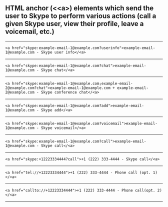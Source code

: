 <!--
	On GitHub:  https://github.com/mcavallo-git/Coding/tree/master/html
-->

<h2>HTML anchor (&#60;&#60;a&#62;) elements which send the user to Skype to perform various actions (call a given Skype user, view their profile, leave a voicemail, etc.)</h2>

<hr />
<pre><code>&#60;a href="skype:example-email-1@example.com?userinfo"&#62;example-email-1@example.com - Skype user info&#60;/&#60;a&#62;</code></pre></code>
<hr />
<pre><code>&#60;a href="skype:example-email-1@example.com?chat"&#62;example-email-1@example.com - Skype chat&#60;/&#60;a&#62;</code></pre></code>
<hr />
<pre><code>&#60;a href="skype:example-email-1@example.com;example-email-2@example.com?chat"&#62;example-email-1@example.com + example-email-2@example.com - Skype conference chat&#60;/&#60;a&#62;</code></pre></code>
<hr />
<pre><code>&#60;a href="skype:example-email-1@example.com?add"&#62;example-email-1@example.com - Skype add&#60;/&#60;a&#62;</code></pre></code>
<hr />
<pre><code>&#60;a href="skype:example-email-1@example.com?voicemail"&#62;example-email-1@example.com - Skype voicemail&#60;/&#60;a&#62;</code></pre></code>
<hr />
<pre><code>&#60;a href="skype:example-email-1@example.com?call"&#62;example-email-1@example.com - Skype call&#60;/&#60;a&#62;</code></pre></code>
<hr />
<pre><code>&#60;a href="skype:+12223334444?call"&#62;+1 (222) 333-4444 - Skype call&#60;/&#60;a&#62;</code></pre></code>
<hr />
<pre><code>&#60;a href="tel://+12223334444"&#62;+1 (222) 333-4444 - Phone call (opt. 1)&#60;/&#60;a&#62;</code></pre></code>
<hr />
<pre><code>&#60;a href="callto://+12223334444"&#62;+1 (222) 333-4444 - Phone call(opt. 2)&#60;/&#60;a&#62;</code></pre></code>
<hr />


<!--
# ------------------------------------------------------------
#
# Citation(s)
#
#   mycyberuniverse.com  |  "Create HTML link that starts a Skype call"  |  https://mycyberuniverse.com/create-html-link-that-starts-skype-call.html
#
# ------------------------------------------------------------
-->